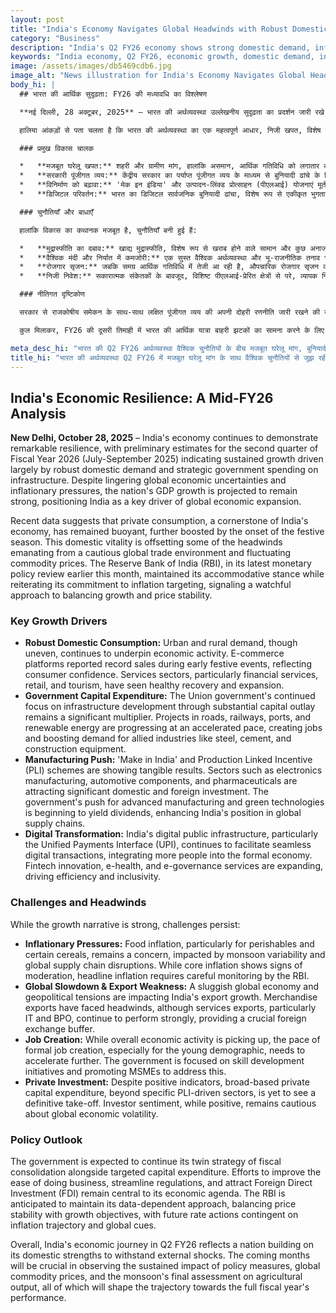 ```yaml
---
layout: post
title: "India's Economy Navigates Global Headwinds with Robust Domestic Demand in Q2 FY26"
category: "Business"
description: "India's Q2 FY26 economy shows strong domestic demand, infrastructure push, and manufacturing growth amid global challenges. RBI maintains cautious stance."
keywords: "India economy, Q2 FY26, economic growth, domestic demand, infrastructure, manufacturing, inflation, RBI, PLI, exports, भारत अर्थव्यवस्था, Q2 FY26, आर्थिक वृद्धि, घरेलू मांग, बुनियादी ढाँचा, विनिर्माण, मुद्रास्फीति, आरबीआई, पीएलआई, निर्यात"
image: /assets/images/db5469cdb6.jpg
image_alt: "News illustration for India's Economy Navigates Global Headwinds with Robust Domestic Demand in Q2 FY26"
body_hi: |
  ## भारत की आर्थिक सुदृढ़ता: FY26 की मध्यावधि का विश्लेषण

  **नई दिल्ली, 28 अक्टूबर, 2025** – भारत की अर्थव्यवस्था उल्लेखनीय सुदृढ़ता का प्रदर्शन जारी रखे हुए है। वित्तीय वर्ष 2026 की दूसरी तिमाही (जुलाई-सितंबर 2025) के प्रारंभिक अनुमानों से पता चलता है कि यह वृद्धि मुख्य रूप से मजबूत घरेलू मांग और बुनियादी ढांचे पर रणनीतिक सरकारी खर्च से प्रेरित है। वैश्विक आर्थिक अनिश्चितताओं और मुद्रास्फीति के दबावों के बावजूद, देश की जीडीपी वृद्धि मजबूत रहने का अनुमान है, जिससे भारत वैश्विक आर्थिक विस्तार के एक प्रमुख चालक के रूप में स्थापित हो रहा है।

  हालिया आंकड़ों से पता चलता है कि भारत की अर्थव्यवस्था का एक महत्वपूर्ण आधार, निजी खपत, विशेष रूप से त्योहारी सीज़न की शुरुआत से और भी मजबूत हुई है। यह घरेलू जीवनशक्ति एक सतर्क वैश्विक व्यापार वातावरण और अस्थिर कमोडिटी कीमतों से उत्पन्न कुछ चुनौतियों को संतुलित कर रही है। भारतीय रिजर्व बैंक (आरबीआई) ने इस महीने की शुरुआत में अपनी नवीनतम मौद्रिक नीति समीक्षा में, मुद्रास्फीति को लक्षित करने की अपनी प्रतिबद्धता को दोहराते हुए, अपने समायोजनकारी रुख को बनाए रखा है, जो वृद्धि और मूल्य स्थिरता को संतुलित करने के लिए एक सतर्क दृष्टिकोण का संकेत देता है।

  ### प्रमुख विकास चालक

  *   **मजबूत घरेलू खपत:** शहरी और ग्रामीण मांग, हालांकि असमान, आर्थिक गतिविधि को लगातार बढ़ावा दे रही है। ई-कॉमर्स प्लेटफॉर्म्स ने शुरुआती त्योहारी आयोजनों के दौरान रिकॉर्ड बिक्री दर्ज की, जो उपभोक्ता विश्वास को दर्शाती है। सेवा क्षेत्रों, विशेष रूप से वित्तीय सेवाओं, खुदरा और पर्यटन में स्वस्थ सुधार और विस्तार देखा गया है।
  *   **सरकारी पूंजीगत व्यय:** केंद्रीय सरकार का पर्याप्त पूंजीगत व्यय के माध्यम से बुनियादी ढांचे के विकास पर निरंतर ध्यान एक महत्वपूर्ण गुणक बना हुआ है। सड़कों, रेलवे, बंदरगाहों और नवीकरणीय ऊर्जा में परियोजनाएं तेजी से आगे बढ़ रही हैं, जिससे रोजगार सृजित हो रहे हैं और इस्पात, सीमेंट और निर्माण उपकरण जैसे संबद्ध उद्योगों की मांग बढ़ रही है।
  *   **विनिर्माण को बढ़ावा:** 'मेक इन इंडिया' और उत्पादन-लिंक्ड प्रोत्साहन (पीएलआई) योजनाएं मूर्त परिणाम दिखा रही हैं। इलेक्ट्रॉनिक्स विनिर्माण, ऑटोमोटिव घटक और फार्मास्यूटिकल्स जैसे क्षेत्र महत्वपूर्ण घरेलू और विदेशी निवेश आकर्षित कर रहे हैं। उन्नत विनिर्माण और हरित प्रौद्योगिकियों के लिए सरकार का जोर अब लाभांश देना शुरू कर रहा है, जिससे वैश्विक आपूर्ति श्रृंखलाओं में भारत की स्थिति मजबूत हो रही है।
  *   **डिजिटल परिवर्तन:** भारत का डिजिटल सार्वजनिक बुनियादी ढांचा, विशेष रूप से एकीकृत भुगतान इंटरफ़ेस (यूपीआई), सहज डिजिटल लेनदेन को सुविधाजनक बनाना जारी रखता है, जिससे अधिक लोग औपचारिक अर्थव्यवस्था में एकीकृत हो रहे हैं। फिनटेक नवाचार, ई-स्वास्थ्य और ई-गवर्नेंस सेवाओं का विस्तार हो रहा है, जिससे दक्षता और समावेशिता बढ़ रही है।

  ### चुनौतियाँ और बाधाएँ

  हालांकि विकास का कथानक मजबूत है, चुनौतियाँ बनी हुई हैं:

  *   **मुद्रास्फीति का दबाव:** खाद्य मुद्रास्फीति, विशेष रूप से खराब होने वाले सामान और कुछ अनाजों के लिए, मानसून की परिवर्तनशीलता और वैश्विक आपूर्ति श्रृंखला में व्यवधानों से प्रभावित होकर चिंता का विषय बनी हुई है। जबकि मुख्य मुद्रास्फीति में कमी के संकेत दिख रहे हैं, मुख्य मुद्रास्फीति के लिए आरबीआई द्वारा सावधानीपूर्वक निगरानी की आवश्यकता है।
  *   **वैश्विक मंदी और निर्यात में कमजोरी:** एक सुस्त वैश्विक अर्थव्यवस्था और भू-राजनीतिक तनाव भारत के निर्यात वृद्धि को प्रभावित कर रहे हैं। माल निर्यात को बाधाओं का सामना करना पड़ा है, हालांकि सेवा निर्यात, विशेष रूप से आईटी और बीपीओ, मजबूत प्रदर्शन करना जारी रखे हुए हैं, जो एक महत्वपूर्ण विदेशी मुद्रा बफर प्रदान करते हैं।
  *   **रोजगार सृजन:** जबकि समग्र आर्थिक गतिविधि में तेजी आ रही है, औपचारिक रोजगार सृजन की गति, विशेष रूप से युवा जनसांख्यिकी के लिए, और तेज होने की आवश्यकता है। सरकार इस समस्या को दूर करने के लिए कौशल विकास पहलों और एमएसएमई को बढ़ावा देने पर केंद्रित है।
  *   **निजी निवेश:** सकारात्मक संकेतकों के बावजूद, विशिष्ट पीएलआई-प्रेरित क्षेत्रों से परे, व्यापक निजी पूंजीगत व्यय अभी तक निश्चित रूप से शुरू नहीं हुआ है। निवेशक भावना, हालांकि सकारात्मक है, वैश्विक आर्थिक अस्थिरता के बारे में सतर्क बनी हुई है।

  ### नीतिगत दृष्टिकोण

  सरकार से राजकोषीय समेकन के साथ-साथ लक्षित पूंजीगत व्यय की अपनी दोहरी रणनीति जारी रखने की उम्मीद है। व्यापार करने में आसानी में सुधार, नियमों को सुव्यवस्थित करने और प्रत्यक्ष विदेशी निवेश (एफडीआई) को आकर्षित करने के प्रयास उसके आर्थिक एजेंडे के केंद्र में बने हुए हैं। आरबीआई से अपने डेटा-निर्भर दृष्टिकोण को बनाए रखने की उम्मीद है, जो मूल्य स्थिरता को विकास के उद्देश्यों के साथ संतुलित करेगा, जिसमें भविष्य की दर कार्रवाई मुद्रास्फीति प्रक्षेपवक्र और वैश्विक संकेतों पर निर्भर करेगी।

  कुल मिलाकर, FY26 की दूसरी तिमाही में भारत की आर्थिक यात्रा बाहरी झटकों का सामना करने के लिए अपनी घरेलू ताकतों पर निर्माण करने वाले एक राष्ट्र को दर्शाती है। आने वाले महीने नीतिगत उपायों, वैश्विक कमोडिटी कीमतों और कृषि उत्पादन पर मानसून के अंतिम आकलन के निरंतर प्रभाव को देखने के लिए महत्वपूर्ण होंगे, ये सभी पूरे वित्तीय वर्ष के प्रदर्शन की गति को आकार देंगे।

meta_desc_hi: "भारत की Q2 FY26 अर्थव्यवस्था वैश्विक चुनौतियों के बीच मजबूत घरेलू मांग, बुनियादी ढांचा और विनिर्माण वृद्धि दर्शाती है। आरबीआई सतर्क है।"
title_hi: "भारत की अर्थव्यवस्था Q2 FY26 में मजबूत घरेलू मांग के साथ वैश्विक चुनौतियों से जूझ रही है"
---
```

## India's Economic Resilience: A Mid-FY26 Analysis

**New Delhi, October 28, 2025** – India's economy continues to demonstrate remarkable resilience, with preliminary estimates for the second quarter of Fiscal Year 2026 (July-September 2025) indicating sustained growth driven largely by robust domestic demand and strategic government spending on infrastructure. Despite lingering global economic uncertainties and inflationary pressures, the nation's GDP growth is projected to remain strong, positioning India as a key driver of global economic expansion.

Recent data suggests that private consumption, a cornerstone of India's economy, has remained buoyant, further boosted by the onset of the festive season. This domestic vitality is offsetting some of the headwinds emanating from a cautious global trade environment and fluctuating commodity prices. The Reserve Bank of India (RBI), in its latest monetary policy review earlier this month, maintained its accommodative stance while reiterating its commitment to inflation targeting, signaling a watchful approach to balancing growth and price stability.

### Key Growth Drivers

*   **Robust Domestic Consumption:** Urban and rural demand, though uneven, continues to underpin economic activity. E-commerce platforms reported record sales during early festive events, reflecting consumer confidence. Services sectors, particularly financial services, retail, and tourism, have seen healthy recovery and expansion.
*   **Government Capital Expenditure:** The Union government's continued focus on infrastructure development through substantial capital outlay remains a significant multiplier. Projects in roads, railways, ports, and renewable energy are progressing at an accelerated pace, creating jobs and boosting demand for allied industries like steel, cement, and construction equipment.
*   **Manufacturing Push:** 'Make in India' and Production Linked Incentive (PLI) schemes are showing tangible results. Sectors such as electronics manufacturing, automotive components, and pharmaceuticals are attracting significant domestic and foreign investment. The government's push for advanced manufacturing and green technologies is beginning to yield dividends, enhancing India's position in global supply chains.
*   **Digital Transformation:** India's digital public infrastructure, particularly the Unified Payments Interface (UPI), continues to facilitate seamless digital transactions, integrating more people into the formal economy. Fintech innovation, e-health, and e-governance services are expanding, driving efficiency and inclusivity.

### Challenges and Headwinds

While the growth narrative is strong, challenges persist:

*   **Inflationary Pressures:** Food inflation, particularly for perishables and certain cereals, remains a concern, impacted by monsoon variability and global supply chain disruptions. While core inflation shows signs of moderation, headline inflation requires careful monitoring by the RBI.
*   **Global Slowdown & Export Weakness:** A sluggish global economy and geopolitical tensions are impacting India's export growth. Merchandise exports have faced headwinds, although services exports, particularly IT and BPO, continue to perform strongly, providing a crucial foreign exchange buffer.
*   **Job Creation:** While overall economic activity is picking up, the pace of formal job creation, especially for the young demographic, needs to accelerate further. The government is focused on skill development initiatives and promoting MSMEs to address this.
*   **Private Investment:** Despite positive indicators, broad-based private capital expenditure, beyond specific PLI-driven sectors, is yet to see a definitive take-off. Investor sentiment, while positive, remains cautious about global economic volatility.

### Policy Outlook

The government is expected to continue its twin strategy of fiscal consolidation alongside targeted capital expenditure. Efforts to improve the ease of doing business, streamline regulations, and attract Foreign Direct Investment (FDI) remain central to its economic agenda. The RBI is anticipated to maintain its data-dependent approach, balancing price stability with growth objectives, with future rate actions contingent on inflation trajectory and global cues.

Overall, India's economic journey in Q2 FY26 reflects a nation building on its domestic strengths to withstand external shocks. The coming months will be crucial in observing the sustained impact of policy measures, global commodity prices, and the monsoon's final assessment on agricultural output, all of which will shape the trajectory towards the full fiscal year's performance.

